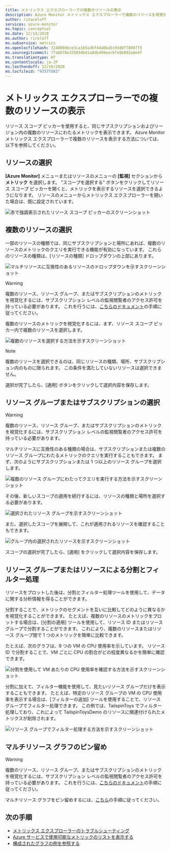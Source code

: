 ```yaml
---
title: メトリックス エクスプローラーでの複数のリソースの表示
description: Azure Monitor メトリックス エクスプローラーで複数のリソースを視覚化する方法について説明します
author: ritaroloff
services: azure-monitor
ms.topic: conceptual
ms.date: 12/14/2020
ms.author: riroloff
ms.subservice: metrics
ms.openlocfilehash: 724809dbce3ca1b5a36f4da0ba5c03d0f78897f5
ms.sourcegitcommit: 77ab078e255034bd1a8db499eec6fe9b093a8e4f
ms.translationtype: HT
ms.contentlocale: ja-JP
ms.lasthandoff: 12/16/2020
ms.locfileid: "97577583"
---
```

# <a name="viewing-multiple-resources-in-metrics-explorer"></a>メトリックス エクスプローラーでの複数のリソースの表示

リソース スコープ ピッカーを使用すると、同じサブスクリプションおよびリージョン内の複数のリソースにわたるメトリックを表示できます。 Azure Monitor メトリックス エクスプローラーで複数のリソースを表示する方法については、以下を参照してください。 

## <a name="selecting-a-resource"></a>リソースの選択 

**[Azure Monitor]** メニューまたはリソースのメニューの **[監視]** セクションから **メトリック** を選択します。 "スコープを選択する" ボタンをクリックしてリソース スコープ ピッカーを開くと、メトリックを表示するリソースを選択できるようになります。 リソースのメニューからメトリックス エクスプローラーを開いた場合は、既に設定されています。 

![赤で強調表示されたリソース スコープ ピッカーのスクリーンショット](./media/metrics-charts/019.png)

## <a name="selecting-multiple-resources"></a>複数のリソースの選択 

一部のリソースの種類では、同じサブスクリプションと場所にあれば、複数のリソースのメトリックのクエリを実行できる機能が有効になっています。 これらのリソースの種類は、[リソースの種類] ドロップダウンの上部にあります。 

![マルチリソースに互換性のあるリソースのドロップダウンを示すスクリーンショット ](./media/metrics-charts/020.png)

> [!WARNING] 
> 複数のリソース、リソース グループ、またはサブスクリプションのメトリックを視覚化するには、サブスクリプション レベルの監視閲覧者のアクセス許可を持っている必要があります。 これを行うには、[こちらのドキュメント](https://docs.microsoft.com/azure/role-based-access-control/role-assignments-portal)の手順に従ってください。

複数のリソースのメトリックを視覚化するには、まず、リソース スコープ ピッカー内で複数のリソースを選択します。 

![複数のリソースを選択する方法を示すスクリーンショット](./media/metrics-charts/021.png)

> [!NOTE]
> 複数のリソースを選択できるのは、同じリソースの種類、場所、サブスクリプション内のものに限られます。 この条件を満たしていないリソースは選択できません。 

選択が完了したら、[適用] ボタンをクリックして選択内容を保存します。 

## <a name="selecting-a-resource-group-or-subscription"></a>リソース グループまたはサブスクリプションの選択 

> [!WARNING]
> 複数のリソース、リソース グループ、またはサブスクリプションのメトリックを視覚化するには、サブスクリプション レベルの監視閲覧者のアクセス許可を持っている必要があります。 

マルチリソースに互換性のある種類の場合は、サブスクリプションまたは複数のリソース グループにわたるメトリックのクエリを実行することもできます。 まず、次のようにサブスクリプションまたは 1 つ以上のリソース グループを選択します。 

![複数のリソース グループにわたってクエリを実行する方法を示すスクリーンショット ](./media/metrics-charts/022.png)

その後、新しいスコープの適用を続行するには、リソースの種類と場所を選択する必要があります。 

![選択されたリソース グループを示すスクリーンショット ](./media/metrics-charts/023.png)

また、選択したスコープを展開して、これが適用されるリソースを確認することもできます。

![グループ内の選択されたリソースを示すスクリーンショット ](./media/metrics-charts/024.png)

スコープの選択が完了したら、[適用] をクリックして選択内容を保存します。 

## <a name="splitting-and-filtering-by-resource-group-or-resources"></a>リソース グループまたはリソースによる分割とフィルター処理

リソースをプロットした後は、分割とフィルター処理ツールを使用して、データに関する分析情報を得ることができます。 

分割することで、メトリックのセグメントを互いに比較してどのように異なるかを視覚化することができます。 たとえば、複数のリソースのメトリックをプロットする場合は、[分割の適用] ツールを使用して、リソース ID またはリソース グループで分割することができます。 これにより、複数のリソースまたはリソース グループ間で 1 つのメトリックを簡単に比較できます。  

たとえば、次のグラフは、9 つの VM の CPU 使用率を示しています。 リソース ID で分割することで、VM ごとに CPU の割合がどの程度異なるかを簡単に確認できます。 

![分割を使用して VM あたりの CPU 使用率を確認する方法を示すスクリーンショット](./media/metrics-charts/026.png)

分割に加えて、フィルター機能を使用して、見たいリソース グループだけを表示することもできます。  たとえば、特定のリソース グループの VM の CPU 使用率を表示する場合は、[フィルターの追加] ツールを使用することで、リソース グループでフィルター処理できます。 この例では、TailspinToys でフィルター処理しており、これによって TailspinToysDemo のリソースに関連付けられたメトリクスが削除されます。 

![リソース グループでフィルター処理する方法を示すスクリーンショット](./media/metrics-charts/027.png)

## <a name="pinning-your-multi-resource-charts"></a>マルチリソース グラフのピン留め 

> [!WARNING] 
> 複数のリソース、リソース グループ、またはサブスクリプションのメトリックを視覚化するには、サブスクリプション レベルの監視閲覧者のアクセス許可を持っている必要があります。 これを行うには、[こちらのドキュメント](https://docs.microsoft.com/azure/role-based-access-control/role-assignments-portal)の手順に従ってください。 

マルチリソース グラフをピン留めするには、[こちら](https://docs.microsoft.com/azure/azure-monitor/platform/metrics-charts#create-alert-rules)の手順に従ってください。 

## <a name="next-steps"></a>次の手順

* [メトリックス エクスプローラーのトラブルシューティング](metrics-troubleshoot.md)
* [Azure サービスで使用可能なメトリックのリストを表示する](metrics-supported.md)
* [構成されたグラフの例を参照する](metric-chart-samples.md)

